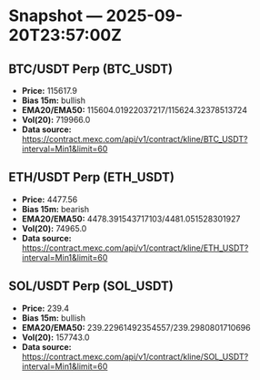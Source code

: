 # Snapshot — 2025-09-20T23:57:00Z

## BTC/USDT Perp (BTC_USDT)
- **Price:** 115617.9
- **Bias 15m:** bullish
- **EMA20/EMA50:** 115604.01922037217/115624.32378513724
- **Vol(20):** 719966.0
- **Data source:** https://contract.mexc.com/api/v1/contract/kline/BTC_USDT?interval=Min1&limit=60

## ETH/USDT Perp (ETH_USDT)
- **Price:** 4477.56
- **Bias 15m:** bearish
- **EMA20/EMA50:** 4478.391543717103/4481.051528301927
- **Vol(20):** 74965.0
- **Data source:** https://contract.mexc.com/api/v1/contract/kline/ETH_USDT?interval=Min1&limit=60

## SOL/USDT Perp (SOL_USDT)
- **Price:** 239.4
- **Bias 15m:** bullish
- **EMA20/EMA50:** 239.22961492354557/239.2980801710696
- **Vol(20):** 157743.0
- **Data source:** https://contract.mexc.com/api/v1/contract/kline/SOL_USDT?interval=Min1&limit=60
